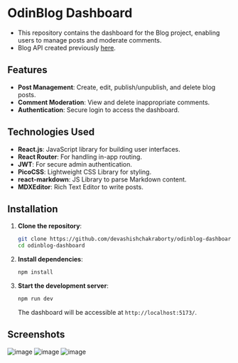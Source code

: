 
# OdinBlog Dashboard 
- This repository contains the dashboard for the Blog project, enabling users to manage posts and moderate comments.
- Blog API created previously [here](https://github.com/devashishchakraborty/blog-api).

## Features

- **Post Management**: Create, edit, publish/unpublish, and delete blog posts.
- **Comment Moderation**: View and delete inappropriate comments.
- **Authentication**: Secure login to access the dashboard.

## Technologies Used

- **React.js**: JavaScript library for building user interfaces.
- **React Router**: For handling in-app routing.
- **JWT**: For secure admin authentication.
- **PicoCSS**: Lightweight CSS Library for styling.
- **react-markdown**: JS Library to parse Markdown content.
- **MDXEditor**: Rich Text Editor to write posts.

## Installation

1. **Clone the repository**:

   ```bash
   git clone https://github.com/devashishchakraborty/odinblog-dashboard.git
   cd odinblog-dashboard
   ```

2. **Install dependencies**:

   ```bash
   npm install
   ```

3. **Start the development server**:

   ```bash
   npm run dev
   ```

   The dashboard will be accessible at `http://localhost:5173/`.

## Screenshots
![image](https://github.com/user-attachments/assets/9eeb22e0-acda-480b-8175-b15aeafc8e38)
![image](https://github.com/user-attachments/assets/50d4557e-c807-4ee7-a587-849ac070040d)
![image](https://github.com/user-attachments/assets/1870241b-7d5d-4015-b91c-92dd071e070c)
